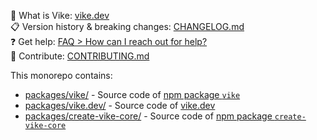 :eyes: What is Vike: [vike.dev](https://vike.dev)  
:clipboard: Version history & breaking changes: [CHANGELOG.md](/CHANGELOG.md)  
:question: Get help: [FAQ > How can I reach out for help?](https://vike.dev/faq#how-can-i-reach-out-for-help)  
:green_heart: Contribute: [CONTRIBUTING.md](/CONTRIBUTING.md)  

This monorepo contains:
 - [packages/vike/](packages/vike/) - Source code of [npm package `vike`](https://npmjs.com/package/vike)
 - [packages/vike.dev/](packages/vike.dev/) - Source code of [vike.dev](http://vike.dev)
 - [packages/create-vike-core/](packages/create-vike-core/) - Source code of [npm package `create-vike-core`](https://npmjs.com/package/create-vike-core)
